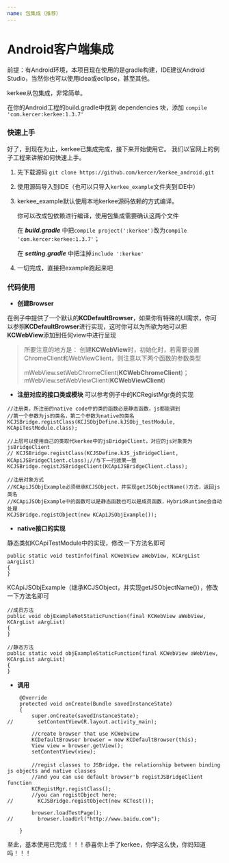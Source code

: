 ```yaml
---
name: 包集成（推荐）
---
```


# Android客户端集成

前提：有Android环境，本项目现在使用的是gradle构建，IDE建议Android Studio，当然你也可以使用idea或eclipse，甚至其他。

kerkee从包集成，非常简单。

在你的Android工程的build.gradle中找到 dependencies 块，添加
`compile 'com.kercer:kerkee:1.3.7'`

### 快速上手
好了，到现在为止，kerkee已集成完成，接下来开始使用它。
我们以官网上的例子工程来讲解如何快速上手。

1. 先下载源码
`git clone https://github.com/kercer/kerkee_android.git`

2. 使用源码导入到IDE（也可以只导入`kerkee_example`文件夹到IDE中）

3. kerkee_example默认使用本地kerkee源码依赖的方式编译。

	你可以改成包依赖进行编译，使用包集成需要确认这两个文件
	
	在 ***build.gradle*** 中把`compile project(':kerkee')`改为`compile 'com.kercer:kerkee:1.3.7'`；
	
	在 ***setting.gradle*** 中把注掉`include ':kerkee'`
4. 一切完成，直接把example跑起来吧

### 代码使用

- **创建Browser**

在例子中提供了一个默认的**KCDefaultBrowser**，如果你有特殊的UI需求，你可以参照**KCDefaultBrowser**进行实现，这时你可以为所欲为地可以把**KCWebView**添加到任何view中进行呈现

> 所要注意的地方是：
> 创建**KCWebView**时，初始化时，若需要设置ChromeClient和WebViewClient，则注意以下两个函数的参数类型
>
> mWebView.setWebChromeClient(**KCWebChromeClient**)；
> mWebView.setWebViewClient(**KCWebViewClient**)

- **注册对应的接口类或模块**
可以参考例子中的KCRegistMgr类的实现

```
//注册类，所注册的native code中的类的函数必是静态函数，js都能调到
//第一个参数为js的类名，第二个参数为native的类名
KCJSBridge.registClass(KCJSObjDefine.kJSObj_testModule, KCApiTestModule.class);

//上层可以使用自己的类取代kerkee中的jsBridgeClient，对应的js对象类为jsBridgeClient
// KCJSBridge.registClass(KCJSDefine.kJS_jsBridgeClient, KCApiJSBridgeClient.class);//与下一行效果一致
KCJSBridge.registJSBridgeClient(KCApiJSBridgeClient.class);

//注册对象方式
//KCApiJSObjExample必须继承KCJSObject，并实现getJSObjectName()方法，返回js类名
//KCApiJSObjExample中的函数可以是静态函数也可以是成员函数，HybridRuntime会自动处理
KCJSBridge.registObject(new KCApiJSObjExample());

```

- **native接口的实现**

静态类如KCApiTestModule中的实现，修改一下方法名即可

```
public static void testInfo(final KCWebView aWebView, KCArgList aArgList)
{
}

```

KCApiJSObjExample（继承KCJSObject，并实现getJSObjectName()），修改一下方法名即可

```
//成员方法
public void objExampleNotStaticFunction(final KCWebView aWebView, KCArgList aArgList)
{
}

//静态方法
public static void objExampleStaticFunction(final KCWebView aWebView, KCArgList aArgList)
{
}

```

- **调用**

```
    @Override
    protected void onCreate(Bundle savedInstanceState)
    {
        super.onCreate(savedInstanceState);
//        setContentView(R.layout.activity_main);

        //create browser that use KCWebview
        KCDefaultBrowser browser = new KCDefaultBrowser(this);
        View view = browser.getView();
        setContentView(view);

        //regist classes to JSBridge，the relationship between binding js objects and native classes
        //and you can use default browser'b registJSBridgeClient function
        KCRegistMgr.registClass();
        //you can registObject here;
//        KCJSBridge.registObject(new KCTest());

        browser.loadTestPage();
//        browser.loadUrl("http://www.baidu.com");

    }
```

至此，基本使用已完成！！！恭喜你上手了kerkee，你学这么快，你妈知道吗！！！